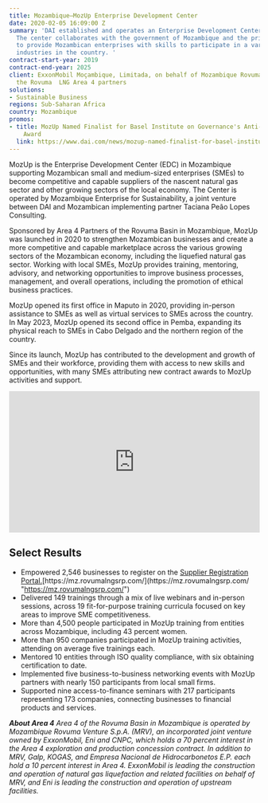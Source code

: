 ```yaml
---
title: Mozambique—MozUp Enterprise Development Center
date: 2020-02-05 16:09:00 Z
summary: 'DAI established and operates an Enterprise Development Center in Mozambique.
  The center collaborates with the government of Mozambique and the private sector
  to provide Mozambican enterprises with skills to participate in a variety of growth
  industries in the country. '
contract-start-year: 2019
contract-end-year: 2025
client: ExxonMobil Moçambique, Limitada, on behalf of Mozambique Rovuma Venture and
  the Rovuma  LNG Area 4 partners
solutions:
- Sustainable Business
regions: Sub-Saharan Africa
country: Mozambique
promos:
- title: MozUp Named Finalist for Basel Institute on Governance's Anti-Corruption
    Award
  link: https://www.dai.com/news/mozup-named-finalist-for-basel-institute-on-governances-anti-corruption-award
---
```


MozUp is the Enterprise Development Center (EDC) in Mozambique supporting Mozambican small and medium-sized enterprises (SMEs) to become competitive and capable suppliers of the nascent natural gas sector and other growing sectors of the local economy. The Center is operated by Mozambique Enterprise for Sustainability, a joint venture between DAI and Mozambican implementing partner Taciana Peão Lopes Consulting.

Sponsored by Area 4 Partners of the Rovuma Basin in Mozambique, MozUp was launched in 2020 to strengthen Mozambican businesses and create a more competitive and capable marketplace across the various growing sectors of the Mozambican economy, including the liquefied natural gas sector. Working with local SMEs, MozUp provides training, mentoring, advisory, and networking opportunities to improve business processes, management, and overall operations, including the promotion of ethical business practices.

MozUp opened its first office in Maputo in 2020, providing in-person assistance to SMEs as well as virtual services to SMEs across the country. In May 2023, MozUp opened its second office in Pemba, expanding its physical reach to SMEs in Cabo Delgado and the northern region of the country.

Since its launch, MozUp has contributed to the development and growth of SMEs and their workforce, providing them with access to new skills and opportunities, with many SMEs attributing new contract awards to MozUp activities and support.

<div style="padding:56.25% 0 0 0;position:relative;"><iframe src="https://player.vimeo.com/video/1089774272?badge=0&amp;autopause=0&amp;player_id=0&amp;app_id=58479" frameborder="0" allow="autoplay; fullscreen; picture-in-picture; clipboard-write; encrypted-media" style="position:absolute;top:0;left:0;width:100%;height:100%;" title="EXXONMOBIL FORUM COMBO"></iframe></div><script src="https://player.vimeo.com/api/player.js"></script>


## Select Results

* Empowered 2,546 businesses to register on the [Supplier Registration Portal.](https://mozup.org/supplier-registration-portal/ "https://mozup.org/supplier-registration-portal/")[https://mz.rovumalngsrp.com/](https://mz.rovumalngsrp.com/ "https://mz.rovumalngsrp.com/")
* Delivered 149 trainings through a mix of live webinars and in-person sessions, across 19 fit-for-purpose training curricula focused on key areas to improve SME competitiveness.
* More than 4,500 people participated in MozUp training from entities across Mozambique, including 43 percent women.
* More than 950 companies participated in MozUp training activities, attending on average five trainings each.
* Mentored 10 entities through ISO quality compliance, with six obtaining certification to date.
* Implemented five business-to-business networking events with MozUp partners with nearly 150 participants from local small firms.
* Supported nine access-to-finance seminars with 217 participants representing 173 companies, connecting businesses to financial products and services.

***About Area 4**
Area 4 of the Rovuma Basin in Mozambique is operated by Mozambique Rovuma Venture S.p.A. (MRV), an incorporated joint venture owned by ExxonMobil, Eni and CNPC, which holds a 70 percent interest in the Area 4 exploration and production concession contract. In addition to MRV, Galp, KOGAS, and Empresa Nacional de Hidrocarbonetos E.P. each hold a 10 percent interest in Area 4. ExxonMobil is leading the construction and operation of natural gas liquefaction and related facilities on behalf of MRV, and Eni is leading the construction and operation of upstream facilities.*

